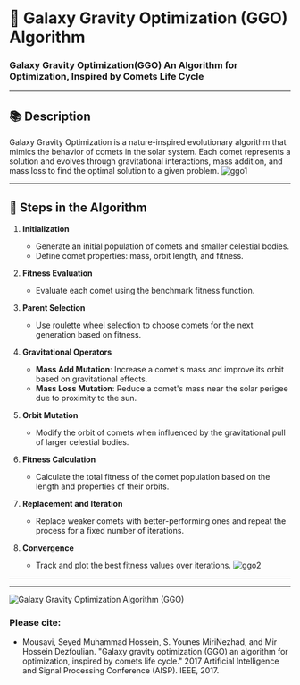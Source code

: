 # 🌌 Galaxy Gravity Optimization (GGO) Algorithm
### Galaxy Gravity Optimization(GGO) An Algorithm for Optimization, Inspired by Comets Life Cycle

---

## 📚 Description

Galaxy Gravity Optimization is a nature-inspired evolutionary algorithm that mimics the behavior of comets in the solar system. Each comet represents a solution and evolves through gravitational interactions, mass addition, and mass loss to find the optimal solution to a given problem.
![ggo1](https://github.com/user-attachments/assets/d04899cc-8dea-487d-a32e-c95252b5bc4f)

---

## 🚀 Steps in the Algorithm

1. **Initialization**
   - Generate an initial population of comets and smaller celestial bodies.
   - Define comet properties: mass, orbit length, and fitness.

2. **Fitness Evaluation**
   - Evaluate each comet using the benchmark fitness function.

3. **Parent Selection**
   - Use roulette wheel selection to choose comets for the next generation based on fitness.

4. **Gravitational Operators**
   - **Mass Add Mutation**: Increase a comet's mass and improve its orbit based on gravitational effects.
   - **Mass Loss Mutation**: Reduce a comet's mass near the solar perigee due to proximity to the sun.

5. **Orbit Mutation**
   - Modify the orbit of comets when influenced by the gravitational pull of larger celestial bodies.

6. **Fitness Calculation**
   - Calculate the total fitness of the comet population based on the length and properties of their orbits.

7. **Replacement and Iteration**
   - Replace weaker comets with better-performing ones and repeat the process for a fixed number of iterations.

8. **Convergence**
   - Track and plot the best fitness values over iterations.
![ggo2](https://github.com/user-attachments/assets/5c4f6347-c321-45dd-9772-dfeffa3c1f9b)

---






- ------------------------------------------------ 


![Galaxy Gravity Optimization Algorithm (GGO)](https://user-images.githubusercontent.com/11339420/148934438-b8b5ebfc-0860-49d6-9168-e84a8efaa75d.JPG)

### Please cite:
- Mousavi, Seyed Muhammad Hossein, S. Younes MiriNezhad, and Mir Hossein Dezfoulian. "Galaxy gravity optimization (GGO) an algorithm for optimization, inspired by comets life cycle." 2017 Artificial Intelligence and Signal Processing Conference (AISP). IEEE, 2017.
